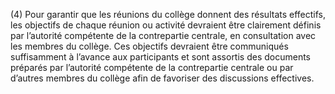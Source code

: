 (4) Pour garantir que les réunions du collège donnent des résultats effectifs, les objectifs de chaque réunion ou activité devraient être clairement définis par l’autorité compétente de la contrepartie centrale, en consultation avec les membres du collège. Ces objectifs devraient être communiqués suffisamment à l’avance aux participants et sont assortis des documents préparés par l’autorité compétente de la contrepartie centrale ou par d’autres membres du collège afin de favoriser des discussions effectives.